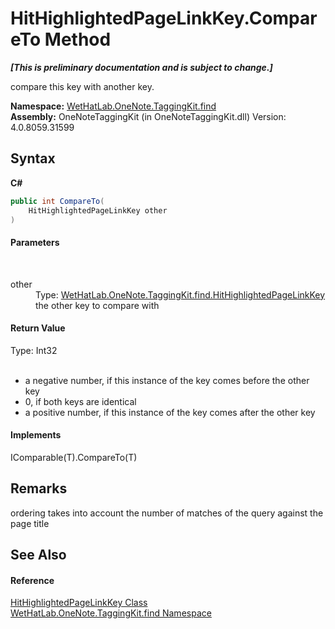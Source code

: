 # HitHighlightedPageLinkKey.CompareTo Method 
 _**\[This is preliminary documentation and is subject to change.\]**_

compare this key with another key.

**Namespace:**&nbsp;<a href="0e3a8efd-07d2-1709-b1cd-709153222081">WetHatLab.OneNote.TaggingKit.find</a><br />**Assembly:**&nbsp;OneNoteTaggingKit (in OneNoteTaggingKit.dll) Version: 4.0.8059.31599

## Syntax

**C#**<br />
``` C#
public int CompareTo(
	HitHighlightedPageLinkKey other
)
```


#### Parameters
&nbsp;<dl><dt>other</dt><dd>Type: <a href="43d8cc25-fcd9-1dfc-5430-924b77a33b44">WetHatLab.OneNote.TaggingKit.find.HitHighlightedPageLinkKey</a><br />the other key to compare with</dd></dl>

#### Return Value
Type: Int32<br />
&nbsp;<ul><li>a negative number, if this instance of the key comes before the other key</li><li>0, if both keys are identical</li><li>a positive number, if this instance of the key comes after the other key</li></ul>

#### Implements
IComparable(T).CompareTo(T)<br />

## Remarks
ordering takes into account the number of matches of the query against the page title

## See Also


#### Reference
<a href="43d8cc25-fcd9-1dfc-5430-924b77a33b44">HitHighlightedPageLinkKey Class</a><br /><a href="0e3a8efd-07d2-1709-b1cd-709153222081">WetHatLab.OneNote.TaggingKit.find Namespace</a><br />